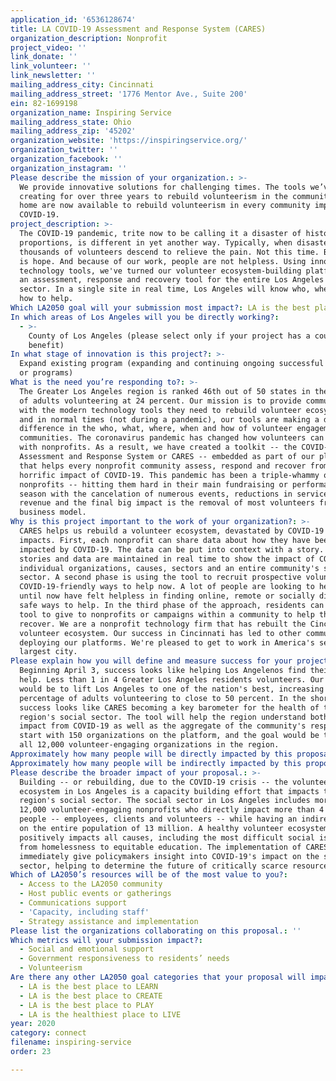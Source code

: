 ```yaml
---
application_id: '6536128674'
title: LA COVID-19 Assessment and Response System (CARES)
organization_description: Nonprofit
project_video: ''
link_donate: ''
link_volunteer: ''
link_newsletter: ''
mailing_address_city: Cincinnati
mailing_address_street: '1776 Mentor Ave., Suite 200'
ein: 82-1699198
organization_name: Inspiring Service
mailing_address_state: Ohio
mailing_address_zip: '45202'
organization_website: 'https://inspiringservice.org/'
organization_twitter: ''
organization_facebook: ''
organization_instagram: ''
Please describe the mission of your organization.: >-
  We provide innovative solutions for challenging times. The tools we’ve been
  creating for over three years to rebuild volunteerism in the community we call
  home are now available to rebuild volunteerism in every community impacted by
  COVID-19.
project_description: >-
  The COVID-19 pandemic, trite now to be calling it a disaster of historic
  proportions, is different in yet another way. Typically, when disasters occur,
  thousands of volunteers descend to relieve the pain. Not this time. But there
  is hope. And because of our work, people are not helpless. Using innovative
  technology tools, we've turned our volunteer ecosystem-building platforms into
  an assessment, response and recovery tool for the entire Los Angeles social
  sector. In a single site in real time, Los Angeles will know who, where and
  how to help.
Which LA2050 goal will your submission most impact?: LA is the best place to CONNECT
In which areas of Los Angeles will you be directly working?:
  - >-
    County of Los Angeles (please select only if your project has a countywide
    benefit)
In what stage of innovation is this project?: >-
  Expand existing program (expanding and continuing ongoing successful projects
  or programs)
What is the need you’re responding to?: >-
  The Greater Los Angeles region is ranked 46th out of 50 states in the number
  of adults volunteering at 24 percent. Our mission is to provide communities
  with the modern technology tools they need to rebuild volunteer ecosystems,
  and in normal times (not during a pandemic), our tools are making a dramatic
  difference in the who, what, where, when and how of volunteer engagement in
  communities. The coronavirus pandemic has changed how volunteers can engage
  with nonprofits. As a result, we have created a toolkit -- the COVID-19
  Assessment and Response System or CARES -- embedded as part of our platform
  that helps every nonprofit community assess, respond and recover from the
  horrific impact of COVID-19. This pandemic has been a triple-whammy on
  nonprofits -- hitting them hard in their main fundraising or performance
  season with the cancelation of numerous events, reductions in service-delivery
  revenue and the final big impact is the removal of most volunteers from their
  business model.
Why is this project important to the work of your organization?: >-
  CARES helps us rebuild a volunteer ecosystem, devastated by COVID-19's
  impacts. First, each nonprofit can share data about how they have been
  impacted by COVID-19. The data can be put into context with a story. Both the
  stories and data are maintained in real time to show the impact of COVID-19 on
  individual organizations, causes, sectors and an entire community's social
  sector. A second phase is using the tool to recruit prospective volunteers to
  COVID-19-friendly ways to help now. A lot of people are looking to help, but
  until now have felt helpless in finding online, remote or socially distant
  safe ways to help. In the third phase of the approach, residents can use the
  tool to give to nonprofits or campaigns within a community to help the sector
  recover. We are a nonprofit technology firm that has rebuilt the Cincinnati
  volunteer ecosystem. Our success in Cincinnati has led to other communities
  deploying our platforms. We're pleased to get to work in America's second
  largest city.
Please explain how you will define and measure success for your project.: >-
  Beginning April 3, success looks like helping Los Angelenos find their way to
  help. Less than 1 in 4 Greater Los Angeles residents volunteers. Our 2050 goal
  would be to lift Los Angeles to one of the nation's best, increasing the
  percentage of adults volunteering to close to 50 percent. In the short-term,
  success looks like CARES becoming a key barometer for the health of the
  region's social sector. The tool will help the region understand both the
  impact from COVID-19 as well as the aggregate of the community's response. We
  start with 150 organizations on the platform, and the goal would be to engage
  all 12,000 volunteer-engaging organizations in the region.
Approximately how many people will be directly impacted by this proposal?: '4000000'
Approximately how many people will be indirectly impacted by this proposal?: '13000000'
Please describe the broader impact of your proposal.: >-
  Building -- or rebuilding, due to the COVID-19 crisis -- the volunteer
  ecosystem in Los Angeles is a capacity building effort that impacts the entire
  region's social sector. The social sector in Los Angeles includes more than
  12,000 volunteer-engaging nonprofits who directly impact more than 4 million
  people -- employees, clients and volunteers -- while having an indirect impact
  on the entire population of 13 million. A healthy volunteer ecosystem
  positively impacts all causes, including the most difficult social issues,
  from homelessness to equitable education. The implementation of CARES will
  immediately give policymakers insight into COVID-19's impact on the social
  sector, helping to determine the future of critically scarce resources.
Which of LA2050’s resources will be of the most value to you?:
  - Access to the LA2050 community
  - Host public events or gatherings
  - Communications support
  - 'Capacity, including staff'
  - Strategy assistance and implementation
Please list the organizations collaborating on this proposal.: ''
Which metrics will your submission impact?:
  - Social and emotional support
  - Government responsiveness to residents’ needs
  - Volunteerism
Are there any other LA2050 goal categories that your proposal will impact?:
  - LA is the best place to LEARN
  - LA is the best place to CREATE
  - LA is the best place to PLAY
  - LA is the healthiest place to LIVE
year: 2020
category: connect
filename: inspiring-service
order: 23

---
```

